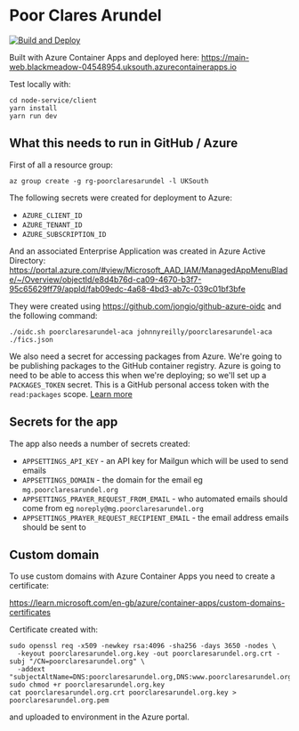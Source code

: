 # Poor Clares Arundel

[![Build and Deploy](https://github.com/johnnyreilly/poorclaresarundel-aca/actions/workflows/deploy.yaml/badge.svg)](https://github.com/johnnyreilly/poorclaresarundel-aca/actions/workflows/deploy.yaml)

Built with Azure Container Apps and deployed here: https://main-web.blackmeadow-04548954.uksouth.azurecontainerapps.io

Test locally with:

```shell
cd node-service/client
yarn install
yarn run dev
```

## What this needs to run in GitHub / Azure

First of all a resource group:

```shell
az group create -g rg-poorclaresarundel -l UKSouth
```

The following secrets were created for deployment to Azure:

- `AZURE_CLIENT_ID`
- `AZURE_TENANT_ID`
- `AZURE_SUBSCRIPTION_ID`

And an associated Enterprise Application was created in Azure Active Directory: https://portal.azure.com/#view/Microsoft_AAD_IAM/ManagedAppMenuBlade/~/Overview/objectId/e8d4b76d-ca09-4670-b3f7-95c65629ff79/appId/fab09edc-4a68-4bd3-ab7c-039c01bf3bfe

They were created using https://github.com/jongio/github-azure-oidc and the following command:

```
./oidc.sh poorclaresarundel-aca johnnyreilly/poorclaresarundel-aca ./fics.json
```

We also need a secret for accessing packages from Azure. We're going to be publishing packages to the GitHub container registry.  Azure is going to need to be able to access this when we're deploying; so we'll set up a `PACKAGES_TOKEN` secret. This is a GitHub personal access token with the `read:packages` scope. [Learn more](https://docs.github.com/en/authentication/keeping-your-account-and-data-secure/creating-a-personal-access-token)

## Secrets for the app

The app also needs a number of secrets created:

- `APPSETTINGS_API_KEY` - an API key for Mailgun which will be used to send emails
- `APPSETTINGS_DOMAIN` - the domain for the email eg `mg.poorclaresarundel.org`
- `APPSETTINGS_PRAYER_REQUEST_FROM_EMAIL` - who automated emails should come from eg `noreply@mg.poorclaresarundel.org`
- `APPSETTINGS_PRAYER_REQUEST_RECIPIENT_EMAIL` - the email address emails should be sent to

## Custom domain

To use custom domains with Azure Container Apps you need to create a certificate:

https://learn.microsoft.com/en-gb/azure/container-apps/custom-domains-certificates

Certificate created with:

```shell
sudo openssl req -x509 -newkey rsa:4096 -sha256 -days 3650 -nodes \
  -keyout poorclaresarundel.org.key -out poorclaresarundel.org.crt -subj "/CN=poorclaresarundel.org" \
  -addext "subjectAltName=DNS:poorclaresarundel.org,DNS:www.poorclaresarundel.org,IP:20.49.157.17"
sudo chmod +r poorclaresarundel.org.key
cat poorclaresarundel.org.crt poorclaresarundel.org.key > poorclaresarundel.org.pem
```

and uploaded to environment in the Azure portal.
